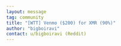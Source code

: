 ```yaml
---
layout: message
tag: community
title: "[WTT] Venmo ($200) for XMR (90%)"
author: "bigboiravi"	
contact: u/bigboiravi (Reddit)
---
```

